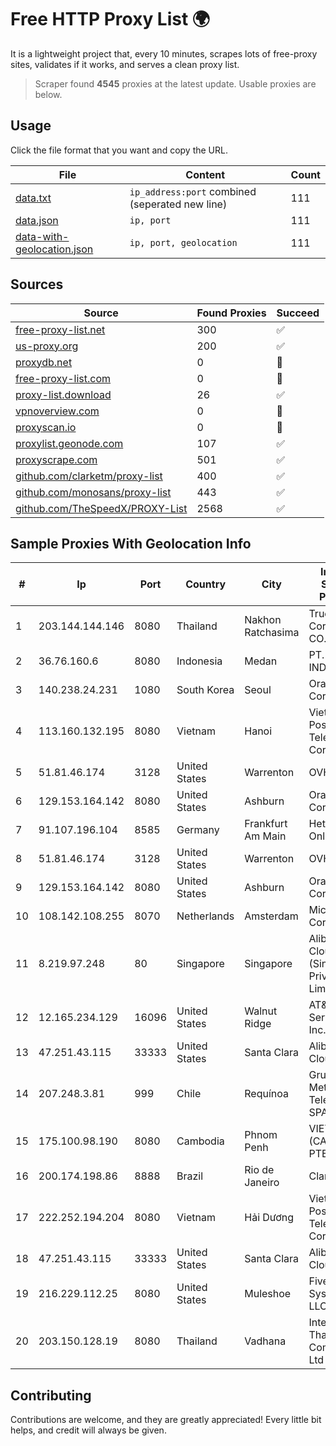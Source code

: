 
# Free HTTP Proxy List 🌍

It is a lightweight project that, every 10 minutes, scrapes lots of free-proxy sites, validates if it works, and serves a clean proxy list.


> Scraper found **4545** proxies at the latest update. Usable proxies are below.

## Usage

Click the file format that you want and copy the URL.


|File|Content|Count|
|----|-------|-----|
|[data.txt](https://raw.githubusercontent.com/themiralay/Proxy-List-World/master/data.txt)|`ip_address:port` combined (seperated new line)|111|
|[data.json](https://raw.githubusercontent.com/themiralay/Proxy-List-World/master/data.json)|`ip, port`|111|
|[data-with-geolocation.json](https://raw.githubusercontent.com/themiralay/Proxy-List-World/master/data-with-geolocation.json)|`ip, port, geolocation`|111|

## Sources

|Source|Found Proxies|Succeed|
|------|-------------|-------|
|[free-proxy-list.net](https://free-proxy-list.net)|300|✅|
|[us-proxy.org](https://www.us-proxy.org)|200|✅|
|[proxydb.net](http://proxydb.net)|0|🚫|
|[free-proxy-list.com](https://free-proxy-list.com/?page=&port=&type%5B%5D=http&type%5B%5D=https&up_time=0&search=Search)|0|🚫|
|[proxy-list.download](https://www.proxy-list.download/HTTP)|26|✅|
|[vpnoverview.com](https://vpnoverview.com/privacy/anonymous-browsing/free-proxy-servers)|0|🚫|
|[proxyscan.io](https://www.proxyscan.io)|0|🚫|
|[proxylist.geonode.com](https://proxylist.geonode.com/api/proxy-list?limit=300&page=1&sort_by=lastChecked&sort_type=desc&protocols=http,https)|107|✅|
|[proxyscrape.com](https://api.proxyscrape.com/v2/?request=displayproxies&protocol=http&timeout=10000&country=all&ssl=all&anonymity=all)|501|✅|
|[github.com/clarketm/proxy-list](https://raw.githubusercontent.com/clarketm/proxy-list/master/proxy-list-raw.txt)|400|✅|
|[github.com/monosans/proxy-list](https://raw.githubusercontent.com/monosans/proxy-list/main/proxies/http.txt)|443|✅|
|[github.com/TheSpeedX/PROXY-List](https://raw.githubusercontent.com/TheSpeedX/PROXY-List/master/http.txt)|2568|✅|


## Sample Proxies With Geolocation Info

|#|Ip|Port|Country|City|Internet Service Provider|
|-|--|----|-------|----|-------------------------|
|1|203.144.144.146|8080|Thailand|Nakhon Ratchasima|True Internet Corporation CO. Ltd.|
|2|36.76.160.6|8080|Indonesia|Medan|PT. TELKOM INDONESIA|
|3|140.238.24.231|1080|South Korea|Seoul|Oracle Corporation|
|4|113.160.132.195|8080|Vietnam|Hanoi|VietNam Post and Telecom Corporation|
|5|51.81.46.174|3128|United States|Warrenton|OVH SAS|
|6|129.153.164.142|8080|United States|Ashburn|Oracle Corporation|
|7|91.107.196.104|8585|Germany|Frankfurt Am Main|Hetzner Online AG|
|8|51.81.46.174|3128|United States|Warrenton|OVH SAS|
|9|129.153.164.142|8080|United States|Ashburn|Oracle Corporation|
|10|108.142.108.255|8070|Netherlands|Amsterdam|Microsoft Corporation|
|11|8.219.97.248|80|Singapore|Singapore|Alibaba Cloud (Singapore) Private Limited|
|12|12.165.234.129|16096|United States|Walnut Ridge|AT&T Services, Inc.|
|13|47.251.43.115|33333|United States|Santa Clara|Alibaba Cloud LLC|
|14|207.248.3.81|999|Chile|Requínoa|Grupo Metrowan Telecom SPA|
|15|175.100.98.190|8080|Cambodia|Phnom Penh|VIETTEL (CAMBODIA) PTE., LTD|
|16|200.174.198.86|8888|Brazil|Rio de Janeiro|Claro S.A|
|17|222.252.194.204|8080|Vietnam|Hải Dương|VietNam Post and Telecom Corporation|
|18|47.251.43.115|33333|United States|Santa Clara|Alibaba Cloud LLC|
|19|216.229.112.25|8080|United States|Muleshoe|Five Area Systems, LLC|
|20|203.150.128.19|8080|Thailand|Vadhana|Internet Thailand Company Ltd|



## Contributing

Contributions are welcome, and they are greatly appreciated! Every
little bit helps, and credit will always be given.

